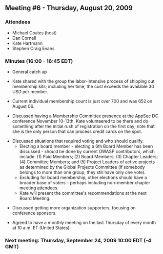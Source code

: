 ## Meeting \#6 - Thursday, August 20, 2009

### Attendees

  - Michael Coates (host)
  - Dan Cornell
  - Kate Hartmann
  - Stephen Craig Evans

### Minutes (16:00 - 16:45 EDT)

  - General catch up

<!-- end list -->

  - Kate shared with the group the labor-intensive process of shipping
    out membership kits; including her time, the cost exceeds the
    available 30 USD per member.

<!-- end list -->

  - Current individual membership count is just over 700 and was 652 on
    August 06.

<!-- end list -->

  - Discussed having a Membership Committee presence at the AppSec DC
    conference November 10-13th. Kate volunteered to be there and do
    something after the initial rush of registration on the first day;
    note that she is the only person that can process credit cards on
    the spot.

<!-- end list -->

  - Discussed situations that required voting and who should qualify.
      - Electing a board member - electing a 6th Board Member has been
        discussed - should be done by current OWASP contributors, which
        include: (1) Paid Members; (2) Board Members; (3) Chapter
        Leaders; (4) Committee Members; and (5) Project Leaders of
        active projects as determined by the Global Projects Committee
        (if somebody belongs to more than one group, they still have
        only one vote).
      - Excluding for board membership, other elections should have a
        broader base of voters - perhaps including non-member chapter
        meeting attendees.
      - Kate will present the committee's recommendations at the next
        Board Meeting.

<!-- end list -->

  - Discussed getting more organization supporters, focusing on
    conference sponsors.

<!-- end list -->

  - Agreed to have a monthly meeting on the last Thursday of every month
    at 10 a.m. ET (United States).

### Next meeting: Thursday, September 24, 2009 10:00 EDT (-4 GMT)